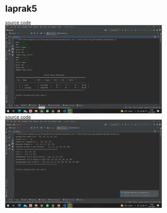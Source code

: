 # laprak5
[source code](main.py)
![gambar](ss/ss%20main.png)
[source code](latihan.py)
![gambar](ss/ss%20latihan.png)